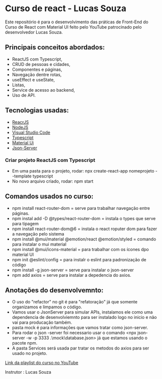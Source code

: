 # Curso de react - Lucas Souza

Este repositório é para o desenvolvimento das práticas de Front-End do Curso de React com Material UI feito pelo YouTube patrocinado pelo desenvolvedor Lucas Souza.

## Principais conceitos abordados:
 
* ReactJS com Typescript,
* CRUD  de pessoas e cidades,
* Componentes e páginas,
* Navegação dentre rotas,
* useEffect e useState,
* Listas,
* Service de acesso ao backend,
* Uso de API.

## Tecnologias usadas: 

* [ReacrJS](https://reactjs.org/docs/getting-started.html)
* [NodeJS](https://nodejs.org/en/download/) 
* [Visual Studio Code](https://code.visualstudio.com/download)
* [Typescript](https://www.typescriptlang.org/docs/)
* [Material Ui](https://mui.com/pt/material-ui/getting-started/installation/)
* [Json-Server](https://www.npmjs.com/package/json-server)

### Criar projeto ReactJS com Typescript

* Em uma pasta para o projeto, rodar: npx create-react-app nomeprojeto --template typescript
* No novo arquivo criado, rodar: npm start 

## Comandos usados no curso:
* npm install react-router-dom = serve para trabalhar navegação entre páginas.
* npm instal add -D @types/react-router-dom = instala o types que serve para tipagem
* npm install react-router-dom@6 = instala o react roputer dom para fazer a navegação pelo sistema
* npm install @mui/material @emotion/react @emotion/styled =  comando para instalar o mui material
* npm install @mui/icons-material = para trabalhar com os ícones dpo material UI
* npm init @eslint/config =  para instalr o eslint para padronização de código
* npm install -g json-server = serve para instalar o json-server
* npm add axios = serve para instalar  a depedencia do axios.
## Anotações do desenvolvemnto:
* O uso do "refactor" no git é para "refatoração" já que somente organizamos e limpamos o código.
* Vamos usar o JsonServer para simular APIs, instalamos ele como uma dependencia de desenvolviemnto para ser instalado logo no inicio e não vai para producação também.
* pasta mock é para informações que vamos tratar como json-server.
* Para rodar o json -server foi necessario usar o comando <npx json-server -w -p 3333 .\mock\database.json> já que estamos usando o pacote npm.
* A pasta Services será usada par tratar os metodos do axios para ser usado no projeto.


[Link da playlist do curso no YouTube](https://youtube.com/playlist?list=PL29TaWXah3iaqOejItvW--TaFr9NcruyQ)

Instrutor : Lucas Souza